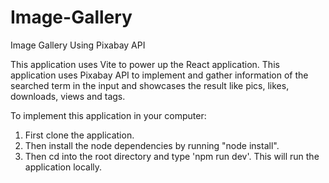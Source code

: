 # Image-Gallery
Image Gallery Using Pixabay API

This application uses Vite to power up the React application.
This application uses Pixabay API to implement and gather information of the searched term in the input and showcases the result like
pics, likes, downloads, views and tags.

To implement this application in your computer: 
1) First clone the application.
2) Then install the node dependencies by running "node install".
3) Then cd into the root directory and type 'npm run dev'. This will run the application locally.
